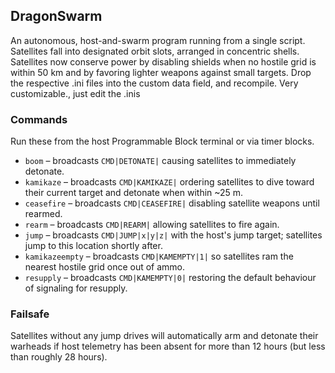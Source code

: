 ## DragonSwarm

An autonomous, host-and-swarm program running from a single script. Satellites fall into designated orbit slots, arranged in concentric shells. Satellites now conserve power by disabling shields when no hostile grid is within 50 km and by favoring lighter weapons against small targets.
Drop the respective .ini files into the custom data field, and recompile.
Very customizable., just edit the .inis

### Commands

Run these from the host Programmable Block terminal or via timer blocks.

* `boom` – broadcasts `CMD|DETONATE|` causing satellites to immediately detonate.
* `kamikaze` – broadcasts `CMD|KAMIKAZE|` ordering satellites to dive toward their current target and detonate when within ~25 m.
* `ceasefire` – broadcasts `CMD|CEASEFIRE|` disabling satellite weapons until rearmed.
* `rearm` – broadcasts `CMD|REARM|` allowing satellites to fire again.
* `jump` – broadcasts `CMD|JUMP|x|y|z|` with the host's jump target; satellites jump to this location shortly after.
* `kamikazeempty` – broadcasts `CMD|KAMEMPTY|1|` so satellites ram the nearest hostile grid once out of ammo.
* `resupply` – broadcasts `CMD|KAMEMPTY|0|` restoring the default behaviour of signaling for resupply.

### Failsafe

Satellites without any jump drives will automatically arm and detonate their warheads if host telemetry has been absent for more than 12 hours (but less than roughly 28 hours).
